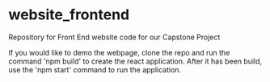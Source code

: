 # website_frontend
Repository for Front End website code for our Capstone Project

If you would like to demo the webpage, clone the repo and run the command 'npm build' to create the react application.
After it has been build, use the 'npm start' command to run the application.
